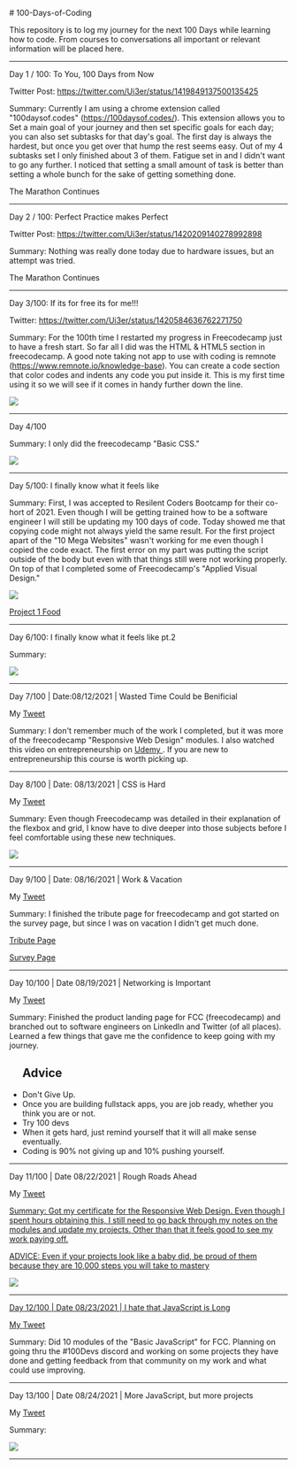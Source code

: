 <p># 100-Days-of-Coding</p>
<p>This repository is to log my journey for the next 100 Days while learning how to code. From courses to conversations all important or relevant information will be placed here. </p>
<hr>
Day 1 / 100: To You, 100 Days from Now

Twitter Post: https://twitter.com/Ui3er/status/1419849137500135425

Summary: Currently I am using a chrome extension called "100daysof.codes" (https://100daysof.codes/). This extension allows you to Set a main goal of your journey and then set              specific goals for each day; you can also set subtasks for that day's goal. The first day is always the hardest, but once you get over that hump the rest seems easy. Out          of my 4 subtasks set I only finished about 3 of them. Fatigue set in and I didn't want to go any further. I noticed that setting a small amount of task is better than              setting a whole bunch for the sake of getting something done. 

The Marathon Continues
<hr>
Day 2 / 100: Perfect Practice makes Perfect

Twitter Post: https://twitter.com/Ui3er/status/1420209140278992898

Summary: Nothing was really done today due to hardware issues, but an attempt was tried.

The Marathon Continues
<hr>
Day 3/100: If its for free its for me!!!

Twitter: https://twitter.com/Ui3er/status/1420584636762271750

Summary: For the 100th time I restarted my progress in Freecodecamp just to have a fresh start. So far all I did was the HTML & HTML5 section in freecodecamp. A good note taking          not app to use with coding is remnote (https://www.remnote.io/knowledge-base). You can create a code section that color codes and indents any code you put inside it.            This is my first time using it so we will see if it comes in handy further down the line.

<img src="https://user-images.githubusercontent.com/28234609/127427084-f11c8bcc-8986-41a3-95be-f4642908159d.png">
<hr>
Day 4/100 

Summary: I only did the freecodecamp "Basic CSS."

<img src="https://user-images.githubusercontent.com/28234609/127589580-f9f5a770-15bf-43a8-a20f-7633cecfd2c8.png">
<hr>
<p> Day 5/100: I finally know what it feels like </p>
<p> Summary: First, I was accepted to Resilent Coders Bootcamp for their co-hort of 2021. Even though I will be getting trained how to be a software engineer I will still be updating my 100 days of code. Today showed me that copying code might not always yield the same result. For the first project apart of the "10 Mega Websites" wasn't working for me even though I copied the code exact. The first error on my part was putting the script outside of the body but even with that things still were not working properly. On top of that I completed some of Freecodecamp's "Applied Visual Design." </p>
<img src="https://user-images.githubusercontent.com/28234609/127798832-18723e4c-1e45-45a4-9c29-346d7bc9bb78.png">

<a href="https://github.com/T000bias/10-Mega-Responsive-Websites-with-HTML-CSS-JavaScript"> Project 1 Food </a>
<hr>
<p> Day 6/100: I finally know what it feels like pt.2 </p>
<p>Summary: </p>
<img src="https://user-images.githubusercontent.com/28234609/127936762-3c3b40d3-ad0b-48df-a39a-59038c42c0f3.png">
<hr>
<p> Day 7/100 | Date:08/12/2021 | Wasted Time Could be Benificial </p> 
<p> My <a href="https://twitter.com/Ui3er/status/1419849137500135425"> Tweet </a></p>
<p> Summary: I don't remember much of the work I completed, but it was more of the freecodecamp "Responsive Web Design" modules. I also watched this video on entrepreneurship on <a href="https://www.udemy.com/course/draft/1351746/learn/lecture/7997460#overview"> Udemy </a>. If you are new to entrepreneurship this course is worth picking up.</p>
<hr>
<p> Day 8/100 | Date: 08/13/2021 | CSS is Hard </p>
<p> My <a href="https://twitter.com/Ui3er/status/1419849137500135425"> Tweet </a> </p>
<p> Summary: Even though Freecodecamp was detailed in their explanation of the flexbox and grid, I know have to dive deeper into those subjects before I feel comfortable using these new techniques.</p>
<img src="https://user-images.githubusercontent.com/28234609/130529280-35dcc183-ed9d-4e64-98bb-ca72ea040d4e.png">
<hr>
<p> Day 9/100 | Date: 08/16/2021 | Work & Vacation </p>
<p> My <a href="https://twitter.com/Ui3er/status/1427467897136455681"> Tweet </a> </p>
<p> Summary: I finished the tribute page for freecodecamp and got started on the survey page, but since I was on vacation I didn't get much done.</p>
<p> <a href="https://codepen.io/T00bias/pen/ZEKNbdz"> Tribute Page </a> </p>
<p> <a href="https://codepen.io/T00bias/pen/zYwQKmw"> Survey Page </a> </p>
<hr>
<p> Day 10/100 | Date 08/19/2021 | Networking is Important </p>
<p> My <a href="https://twitter.com/Ui3er/status/1428530760898818049"> Tweet </a> </p>
<p> Summary: Finished the product landing page for FCC (freecodecamp) and branched out to software engineers on LinkedIn and Twitter (of all places). Learned a few things that gave me the confidence to keep going with my journey.</p>
<ul>
  <h2>Advice</h2>
  <li>Don't Give Up.</li>
  <li>Once you are building fullstack apps, you are job ready, whether you think you are or not.</li>
  <li>Try 100 devs</li>
  <li>When it gets hard, just remind yourself that it will all make sense eventually.</li>
  <li> Coding is 90% not giving up and 10% pushing yourself.</li>
</ul>
<hr>
<p> Day 11/100 | Date 08/22/2021 | Rough Roads Ahead </p> 
<p> My <a href="https://twitter.com/Ui3er/status/1429647527813472257"> Tweet </p>
<p> Summary: Got my certificate for the Responsive Web Design. Even though I spent hours obtaining this, I still need to go back through my notes on the modules and update my projects. Other than that it feels good to see my work paying off.</p>
<p> ADVICE: Even if your projects look like a baby did, be proud of them because they are 10,000 steps you will take to mastery </p>
<img src="https://pbs.twimg.com/media/E9ddzoTWQAAxxrv?format=png&name=900x900">
<hr>
<p> Day 12/100 | Date 08/23/2021 | I hate that JavaScript is Long </p>
<p> My <a href="https://twitter.com/Ui3er/status/1429990580805939201"> Tweet </a> </p>
<p>Summary: Did 10 modules of the "Basic JavaScript" for FCC. Planning on going thru the #100Devs discord and working on some projects they have done and getting feedback from that community on my work and what could use improving.</p>
<hr>
<p> Day 13/100 | Date 08/24/2021 | More JavaScript, but more projects </p>
<p> My <a href="https://twitter.com/Ui3er/status/1429990580805939201"> Tweet</a> </p>
<p>Summary: </p>
<img src="(https://user-images.githubusercontent.com/28234609/130671985-8157f278-aeb6-4b9e-8f33-98587d944b6b.png)">
<hr>

  
  




